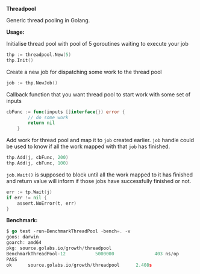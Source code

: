 **Threadpool**

Generic thread pooling in Golang.

**Usage:**

Initialise thread pool with pool of 5 goroutines waiting to execute your job

```go
thp := threadpool.New(5)
thp.Init()
 ```

Create a new job for dispatching some work to the thread pool
```go
job := thp.NewJob()
```

Callback function that you want thread pool to start work with some set of inputs

```go
cbFunc := func(inputs []interface{}) error {
		// do some work
		return nil
	}
```

Add work for thread pool and map it to `job` created earlier. `job` handle could be used to know
if all the work mapped with that `job` has finished.

```go
thp.Add(j, cbFunc, 200)
thp.Add(j, cbFunc, 100)

```

`job.Wait()` is supposed to block until all the work mapped to it has finished and return value will
 inform if those jobs have successfully finished or not.
```go
err := tp.Wait(j)
if err != nil {
	assert.NoError(t, err)
}
```

**Benchmark:**

```go
$ go test -run=BenchmarkThreadPool -bench=. -v
goos: darwin
goarch: amd64
pkg: source.golabs.io/growth/threadpool
BenchmarkThreadPool-12           5000000               403 ns/op
PASS
ok      source.golabs.io/growth/threadpool      2.408s
```